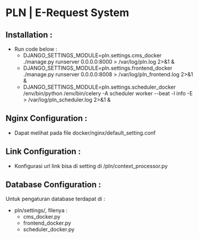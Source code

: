 # PLN | E-Request System

## Installation :
* Run code below :
  * DJANGO_SETTINGS_MODULE=pln.settings.cms_docker ./manage.py runserver 0.0.0.0:8000 > /var/log/pln.log 2>&1 &
  * DJANGO_SETTINGS_MODULE=pln.settings.frontend_docker ./manage.py runserver 0.0.0.0:8008 > /var/log/pln_frontend.log 2>&1 &
  * DJANGO_SETTINGS_MODULE=pln.settings.scheduler_docker /env/bin/python /env/bin/celery -A scheduler worker --beat -l info -E > /var/log/pln_scheduler.log 2>&1 &

## Nginx Configuration :
* Dapat melihat pada file docker/nginx/default_setting.conf
    
## Link Configuration :
* Konfigurasi url link bisa di setting di /pln/context_processor.py

## Database Configuration :
Untuk pengaturan database terdapat di :
* pln/settings/, filenya :
    * cms_docker.py
    * frontend_docker.py
    * scheduler_docker.py